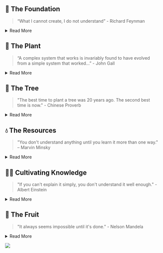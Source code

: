 ## 🌱 The Foundation
> “What I cannot create, I do not understand” - Richard Feynman

<details>
<summary>Read More</summary>

#### Core Database Components
- [tiny-yacc-parser](https://github.com/dborchard/tiny-yacc-sql-parser): YACC, SQL `Parser`
- [tiny-sql-rewriter](https://github.com/dborchard/tiny-sql-rewriter): SQL `rewriter`, analyser
- [tiny-binder](https://github.com/dborchard/tiny_binder): `Binder`, Catalog, Type Coercion, Function Overloading
- [tiny-dataframe](https://github.com/dborchard/tiny_dataframe): `RBO`, `Execution Engine`, `Push-based Execution`, Runtime, Visitor, Parquet, Arrow
- [tiny-rule-based-optimizer](https://github.com/dborchard/tiny-planner): Parser, `Binder`, Catalog, RBO, `Execution Engine`, `Push Based Execution`
- [joins](https://github.com/dborchard/joins_impl): Join using Spark Execution Engine. `Grace Hash Join`, `Sort Merge Join`, `Nested Join`
- [tiny-ssi-txn](https://github.com/dborchard/tiny-txn): Snapshot Isolation Level, Serializable `Transactions`
- [isolation_levels](https://github.com/dborchard/isolation_levels.git): Isolation Level, SSI and WSI.
- [lsm tree](https://github.com/dborchard/lsm-tree): `Storage Engine`, Memtable, WAL
- [col-fs](https://github.com/dborchard/col-lsm): Columnar/Row Format, `File Storage`, S3
- [tiny-java-db](https://github.com/dborchard/tiny-db): `Volcano Model`, Query Optimizer, `Binder`, `Secondary Index`

```markdown
┌───────┐  ┌───────┐  ┌───────┐
│       │  │       │  │       │
│Parse  ├─►│Rewrite├─►│Binder ├──┐   ┌───────┐  ┌───────┐  ┌──────┐    ┌───────┐   ┌───────┐
│       │  │       │  │       │  │   │ RBO   │  │       │  │      │    │ Txn   │   │ Col   │
└───────┘  └───────┘  └───────┘  ├──►│  +    ├─►│ Exec  ├─►│Run   ├───►│  +    |──►| LSM   │
                                 │   │ CBO   │  │Engine │  │time  │    │ WAL   │   │       │
                      ┌───────┐  │   └───────┘  └───────┘  └──────┘    └───────┘   └───────┘
                      │Data   │  │
                      │Frame  ├──┘
                      │Builder│
                      └───────┘
```

#### Misc Database Components
- [workerpool](https://github.com/dborchard/workerpool): `job queue`, `worker pool`
- [memorypool](https://github.com/dborchard/tiny_mpool): `memory management`, `gc lang`
- [lotsaa](https://github.com/dborchard/lotsaa): `benchmark`, `concurrent access`
- [tiny-compiler](https://github.com/dborchard/tiny-compiler): Covers examples for `AST`, ANTLR, and `Visitor` Pattern
- [tiny-dependency-injection](https://github.com/dborchard/tiny-di-framework): `Dependency Injection` Framework

</details>

## 🌿 The Plant

> “A complex system that works is invariably found to have evolved from a simple system that worked...” - John Gall

<details>
<summary>Read More</summary>

#### Core Modules [Being Shrunk]
- [MatrixOrigin Join Modules](https://github.com/dborchard/mo_join): Optimizer Runtime Filter, ColExec for SEMI, INNER, LEFT, RIGHT, INDEX, SINGLE joins
- [MatrixOrigin Txn Module](https://github.com/dborchard/mo_txn): Txn, Insert, Delete, Truncate
- [CRDB Txn Module](https://github.com/dborchard/crdb_txn): Txn, WSI, SSI

#### Database Shrunk [By me]
- [matrixorigin-lite](https://github.com/dborchard/colexec-db): Vectorized `Execution Engine`, Push based execution model
- [prometheus-lite](https://github.com/dborchard/prometheus_lite): Parser, PromQL, `TSDB`
- [crdb-lite](https://github.com/dborchard/tiny_crdb): RBO, CBO, exec engine, type coercion
- tidb-lite: RBO, CBO, exec engine, parser

#### Planning to Shrink
- [PranaDB](https://github.com/cashapp/pranadb): Go
- [M3DB](https://github.com/m3db/m3): Go
- [RadonDB](https://github.com/radondb/radon?tab=readme-ov-file): Go
- [LinDB](https://github.com/lindb/lindb): Go

#### Educational Database [TODO]
- [risingwave-lite](https://github.com/risinglightdb/risinglight): Streaming database
- [datafusion-cbo](https://github.com/dborchard/optd): Cost based optimizer
- [TinySQL](https://github.com/dborchard/tinysql): TiDB
- [TinyKV](https://github.com/talent-plan/tinykv): TiKV
- [BusTub](https://github.com/cmu-db/bustub): CMU

#### Hobby Database [TODO]
- [RoseDB](https://github.com/dborchard/rosedb): Bitcask
- [LotusDB](https://github.com/dborchard/lotusdb): LSM
- [LotusSearch](https://github.com/dborchard/lotusearch): Search
- [Wal](https://github.com/dborchard/wal): WAL
- [DiskHash](https://github.com/dborchard/diskhash): HashMap, WAL

</details>

## 🌳 The Tree
> "The best time to plant a tree was 20 years ago. The second best time is now." - Chinese Proverb

<details>
<summary>Read More</summary>

#### Mature Storage Engines [Read/Change]
- [Badger](https://github.com/dborchard/badger): WiscKey Paper, WSI transaction

#### Mature Databases [Read]
- [MatrixOrigin](https://github.com/matrixorigin/matrixone): Go, Vectorized Execution, Parser, Push based
- [Prometheus](https://github.com/dborchard/prometheus): TSDB, PromQL, Loki
- [CockroachDB](https://github.com/cockroachdb/cockroach): Go, RBO, CBO, exec engine
- [TiDB](https://github.com/pingcap/tidb): RBO, CBO, exec engine, Go/Rust
- [Hermitage](https://github.com/dborchard/hermitage): Isolation Levels, Tests


#### Small Codebase Database [Read]
- [HaloDB](https://github.com/dborchard/HaloDB): InMemory, KV, `Log Structure`, Bitcask
- [OHC](https://github.com/dborchard/ohc): Cache, `OffHeap`, GC, Big Cache
- [LevelDB](https://github.com/dborchard/leveldb): Embedded `LSM` Tree
- [StormDB](https://github.com/dborchard/stormdb): Embedded DB similar to HaloDB
- [FrostDB](https://github.com/polarsignals/frostdb): `Push Based Exec`, Arrow, Parquet, `RBO`, Parser, `LSM`

#### Mature Database not written in Go [TODO]
- [Datafusion](https://github.com/apache/arrow-datafusion): Rust, query engine
- [Presto](https://github.com/prestodb/presto): Java, RBO, CBO
- [DuckDB](https://github.com/duckdb/duckdb): C++

#### Misc [Read]
- [Go-YCSB](https://github.com/dborchard/go-ycsb): KV Benchmark, `YCSB`

</details>

## 💧 The Resources
> "You don't understand anything until you learn it more than one way." – Marvin Minsky

<details>
<summary>Read More</summary>

#### Books in Pipeline [Reading]
- [Querify Labs Blog](https://www.querifylabs.com/blog) - Good blog on optimizers.
- [Designing Data-Intensive Applications](https://a.co/d/hwmSC1o)

#### Books on DB Introduction [Read]
- [Database Design and Implementation](https://a.co/d/9cJnBev) -  Great for understanding embedded Java databases like Apache `Derby`
- [How Query Engine Works: An Introductory Guide](https://a.co/d/0tnFBHx) - Great for understanding Query Engine like Arrow `Datafusion`

#### Books on DB Introduction [TODO]
- [Build Your Own Database From Scratch](https://build-your-own.org/database/)
- [Database Internals](https://www.databass.dev/)

#### Database Papers [Read]
- [Awesome DB Papers](https://github.com/dborchard/awesome-db-papers)

</details>

## 👨‍🌾 Cultivating Knowledge
> "If you can't explain it simply, you don't understand it well enough." - Albert Einstein

<details>
<summary>Read More</summary>

#### Database
- [WiscKey: Separating Keys from Values in SSD-conscious Storage](https://www.youtube.com/watch?v=TnnA4s0HpEI) - LSM Tree for large values
- [A Critique of Snapshot Isolation](https://www.youtube.com/watch?v=akstJnXDjY0&t=3936s) - Snapshot Isolation, Transactions
- [Copy Ahead Segment Ring](https://utd-ir.tdl.org/server/api/core/bitstreams/bca5d1fb-7b45-403c-b435-4d965d387367/content) - New Memtable Design, Evolution of Database Systems
- [TinyDB](https://www.youtube.com/playlist?list=PLVd_ZXv73U8jqQHvW_R5oQF8qo8SHv3Re) - Tiny Database written in Java

#### Misc
- [Tiny Compiler](https://medium.com/javarevisited/build-a-tiny-compiler-in-java-662f67a1ce85) - Tiny Compiler written in Java
- [Design Patterns](https://medium.com/sde-base/design-pattern-in-java-bafd91a5d24e) - Design Pattern from GoF.

</details>


## 🥭 The Fruit
> "It always seems impossible until it's done." - Nelson Mandela

<details>

<summary>Read More</summary>
  
#### Database Work
- [MaxtrixOrigin](https://github.com/matrixorigin/matrixone/commits?author=arjunsk)
- [CometKV](https://github.com/dborchard/cometkv) : WIP, Comparing different memtables

#### Published Materials
- [Vector Index Paper](): Pending
- [Memtable Paper](): Pending

</details>

![](https://komarev.com/ghpvc/?username=dborchard)
